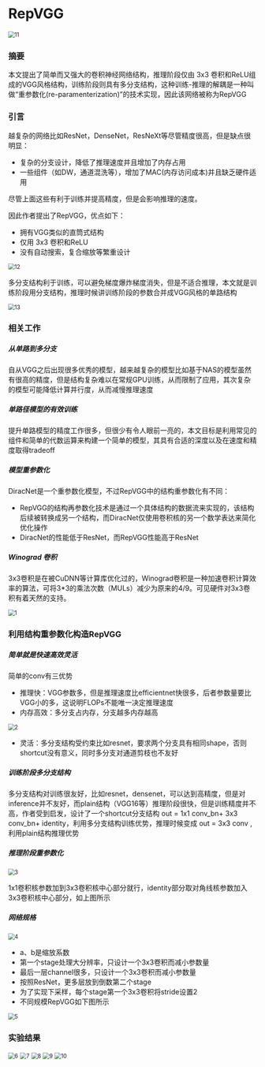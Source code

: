 # RepVGG

<img src="img/11.png" alt="11" style="zoom: 80%;" />

### 摘要

本文提出了简单而又强大的卷积神经网络结构，推理阶段仅由 3x3 卷积和ReLU组成的VGG风格结构，训练阶段则具有多分支结构，这种训练-推理的解耦是一种叫做“重参数化(re-paramenterization)”的技术实现，因此该网络被称为RepVGG

### 引言

越复杂的网络比如ResNet，DenseNet，ResNeXt等尽管精度很高，但是缺点很明显：

- 复杂的分支设计，降低了推理速度并且增加了内存占用
- 一些组件（如DW，通道混洗等），增加了MAC(内存访问成本)并且缺乏硬件适用

尽管上面这些有利于训练并提高精度，但是会影响推理的速度。

因此作者提出了RepVGG，优点如下：

- 拥有VGG类似的直筒式结构
- 仅用 3x3 卷积和ReLU
- 没有自动搜索，复合缩放等繁重设计

<img src="img/12.png" alt="12" style="zoom: 80%;" />

多分支结构利于训练，可以避免梯度爆炸梯度消失，但是不适合推理，本文就是训练阶段用分支结构，推理时候讲训练阶段的参数合并成VGG风格的单路结构

<img src="img/13.png" alt="13" style="zoom: 80%;" />



### 相关工作

##### 从单路到多分支

自从VGG之后出现很多优秀的模型，越来越复杂的模型比如基于NAS的模型虽然有很高的精度，但是结构复杂难以在常规GPU训练，从而限制了应用，其次复杂的模型可能降低计算并行度，从而减慢推理速度

##### 单路径模型的有效训练

提升单路模型的精度工作很多，但很少有令人眼前一亮的，本文目标是利用常见的组件和简单的代数运算来构建一个简单的模型，其具有合适的深度以及在速度和精度取得tradeoff

##### 模型重参数化

DiracNet是一个重参数化模型，不过RepVGG中的结构重参数化有不同：

- RepVGG的结构再参数化技术是通过一个具体结构的数据流来实现的，该结构后续被转换成另一个结构，而DiracNet仅使用卷积核的另一个数学表达来简化优化操作
- DiracNet的性能低于ResNet，而RepVGG性能高于ResNet

##### Winograd 卷积

3x3卷积是在被CuDNN等计算库优化过的，Winograd卷积是一种加速卷积计算效率的算法，可将3*3的乘法次数（MULs）减少为原来的4/9。可见硬件对3x3卷积有着天然的支持。

<img src="img/1.png" alt="1" style="zoom: 80%;" />

### 利用结构重参数化构造RepVGG

##### 简单就是快速高效灵活

简单的conv有三优势

- 推理快：VGG参数多，但是推理速度比efficientnet快很多，后者参数量要比VGG小的多，这说明FLOPs不能唯一决定推理速度
- 内存高效：多分支占内存，分支越多内存越高

<img src="img/2.png" alt="2" style="zoom: 80%;" />

- 灵活：多分支结构受约束比如resnet，要求两个分支具有相同shape，否则shortcut没有意义，同时多分支对通道剪枝也不友好

##### 训练阶段多分支结构

多分支结构对训练很友好，比如resnet，densenet，可以达到高精度，但是对inference并不友好，而plain结构（VGG16等）推理阶段很快，但是训练精度并不高，作者受到启发，设计了一个shortcut分支结构 out = 1x1 conv_bn+ 3x3 conv_bn+ identity，利用多分支结构训练优势，推理时候变成 out = 3x3 conv ,利用plain结构推理优势

##### 推理阶段重参数化

<img src="img/3.png" alt="3" style="zoom: 80%;" />

1x1卷积核参数加到3x3卷积核中心部分就行，identity部分取对角线核参数加入3x3卷积核中心部分，如上图所示

##### 网络规格

<img src="img/4.png" alt="4" style="zoom: 80%;" />

- a、b是缩放系数
- 第一个stage处理大分辨率，只设计一个3x3卷积而减小参数量
- 最后一层channel很多，只设计一个3x3卷积而减小参数量
- 按照ResNet，更多层放到倒数第二个stage
- 为了实现下采样，每个stage第一个3x3卷积将stride设置2
- 不同规模RepVGG如下图所示

<img src="img/5.png" alt="5" style="zoom: 80%;" />

### 实验结果

<img src="img/6.png" alt="6" style="zoom: 80%;" />

<img src="img/7.png" alt="7" style="zoom: 80%;" />

<img src="img/8.png" alt="8" style="zoom: 80%;" />

<img src="img/9.png" alt="9" style="zoom: 80%;" />

<img src="img/10.png" alt="10" style="zoom: 80%;" />

